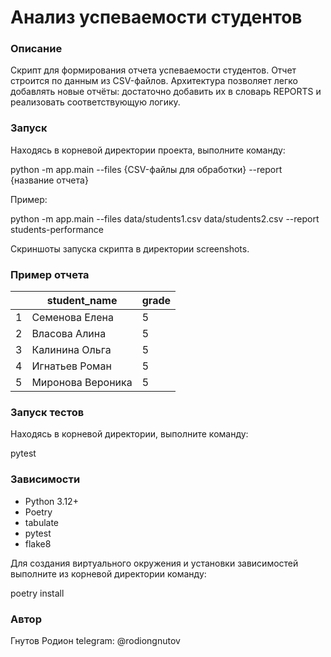 # Анализ успеваемости студентов

### Описание

Скрипт для формирования отчета успеваемости студентов.
Отчет строится по данным из CSV-файлов.
Архитектура позволяет легко добавлять новые отчёты:
достаточно добавить их в словарь REPORTS и реализовать соответствующую логику.

### Запуск

Находясь в корневой директории проекта, выполните команду:

python -m app.main --files {CSV-файлы для обработки} --report {название отчета}

Пример:

python -m app.main --files data/students1.csv data/students2.csv --report students-performance

Скриншоты запуска скрипта в директории screenshots.

### Пример отчета

|    | student_name        |   grade |
|----|---------------------|---------|
|  1 | Семенова Елена      |       5 |
|  2 | Власова Алина       |       5 |
|  3 | Калинина Ольга      |       5 |
|  4 | Игнатьев Роман      |       5 |
|  5 | Миронова Вероника   |       5 |

### Запуск тестов

Находясь в корневой директории, выполните команду:

pytest

### Зависимости

- Python 3.12+
- Poetry
- tabulate
- pytest
- flake8

Для создания виртуального окружения и установки зависимостей выполните из корневой директории команду:

poetry install

### Автор

Гнутов Родион
telegram: @rodiongnutov

